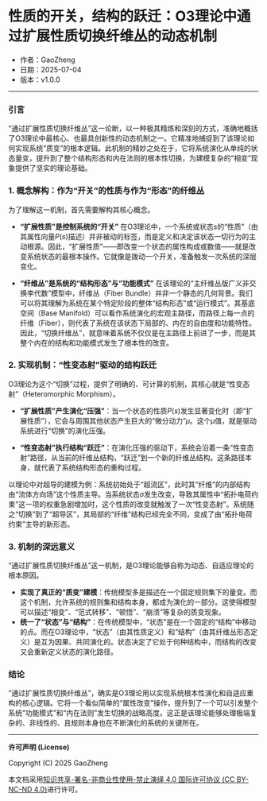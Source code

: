 # **性质的开关，结构的跃迁：O3理论中通过扩展性质切换纤维丛的动态机制**

- 作者：GaoZheng
- 日期：2025-07-04
- 版本：v1.0.0

---

### 引言
“通过扩展性质切换纤维丛”这一论断，以一种极其精炼和深刻的方式，准确地概括了O3理论中最核心、也最具创新性的动态机制之一。它精准地捕捉到了该理论如何实现系统“质变”的根本逻辑。此机制的精妙之处在于，它将系统演化从单纯的状态量变，提升到了整个结构形态和内在法则的根本性切换，为建模复杂的“相变”现象提供了坚实的理论基础。

### 1. 概念解构：作为“开关”的性质与作为“形态”的纤维丛
为了理解这一机制，首先需要解构其核心概念。

* **“扩展性质”是控制系统的“开关”**
    在O3理论中，一个系统或状态$s$的“性质”（由其属性向量$P(s)$描述）并非被动的标签，而是定义和决定该状态一切行为的主动根源。因此，“扩展性质”——即改变一个状态的属性构成或数值——就是改变系统状态的最根本操作。它就像是拨动一个开关，准备触发一次系统的深层变化。

* **“纤维丛”是系统的“结构形态”与“功能模式”**
    在该理论的“主纤维丛版广义非交换李代数”模型中，纤维丛（Fiber Bundle）并非一个静态的几何背景。我们可以将其理解为系统在某个特定阶段的整体“结构形态”或“运行模式”。其基底空间（Base Manifold）可以看作系统演化的宏观主路径，而路径上每一点的纤维（Fiber），则代表了系统在该状态下局部的、内在的自由度和功能特性。因此，“切换纤维丛”，就意味着系统不仅仅是在主路径上前进了一步，而是其整个内在的结构和功能模式发生了根本性的改变。

### 2. 实现机制：“性变态射”驱动的结构跃迁
O3理论为这个“切换”过程，提供了明确的、可计算的机制，其核心就是“性变态射”（Heteromorphic Morphism）。

* **“扩展性质”产生演化“压强”**：当一个状态的性质$P(s)$发生显著变化时（即“扩展性质”），它会与周围其他状态产生巨大的“微分动力”$\mu$。这个$\mu$值，就是驱动系统进行“切换”的演化压强。

* **“性变态射”执行结构“跃迁”**：在演化压强的驱动下，系统会沿着一条“性变态射”路径，从当前的纤维丛结构，“跃迁”到一个新的纤维丛结构。这条路径本身，就代表了系统结构形态的重构过程。

以理论中对超导的建模为例：系统初始处于“超流区”，此时其“纤维”的内部结构由“流体方向场”这个性质主导。当系统状态$\sigma$发生改变，导致其属性中“拓扑电荷约束”这一项的权重急剧增加时，这个性质的改变就触发了一次“性变态射”。系统随之“切换”到了“超导区”，其局部的“纤维”结构已经完全不同，变成了由“拓扑电荷约束”主导的新形态。

### 3. 机制的深远意义
“通过扩展性质切换纤维丛”这一机制，是O3理论能够自称为动态、自适应理论的根本原因。

* **实现了真正的“质变”建模**：传统模型多是描述在一个固定规则集下的量变。而这个机制，允许系统的规则集和结构本身，都成为演化的一部分。这使得模型可以描述“相变”、“范式转移”、“顿悟”、“崩溃”等复杂的质变现象。
* **统一了“状态”与“结构”**：在传统模型中，“状态”是在一个固定的“结构”中移动的点。而在O3理论中，“状态”（由其性质定义）和“结构”（由其纤维丛形态定义）是互为因果、共同演化的。状态决定了它处于何种结构中，而结构的改变又会重新定义状态的演化路径。

### 结论
“通过扩展性质切换纤维丛”，确实是O3理论用以实现系统根本性演化和自适应重构的核心逻辑。它将一个看似简单的“属性改变”操作，提升到了一个可以引发整个系统“功能模式”和“内在法则”发生切换的战略高度。这正是该理论能够处理极端复杂的、非线性的、且规则本身也在不断演化的系统的关键所在。

---

**许可声明 (License)**

Copyright (C) 2025 GaoZheng 

本文档采用[知识共享-署名-非商业性使用-禁止演绎 4.0 国际许可协议 (CC BY-NC-ND 4.0)](https://creativecommons.org/licenses/by-nc-nd/4.0/deed.zh-Hans)进行许可。

